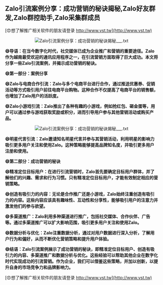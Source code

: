 ## **Zalo引流案例分享：成功营销的秘诀揭秘,Zalo好友群发,Zalo群控助手,Zalo采集群成员**

[😍想了解推广相关软件的朋友请登录 http://www.vst.tw](http://www.vst.tw)

 <center><img src="https://vst.tw/MP4/tuiguang/png/2.png" alt="Zalo引流案例分享：成功营销的秘诀揭秘___.txt"></center>

**😄导语：在当今数字化时代，社交媒体已成为企业推广和营销的重要途径。Zalo作为越南最受欢迎的通讯应用程序之一，在引流营销方面取得了巨大成功。本文将分享一些Zalo引流案例，并揭示成功营销的秘诀。**

**😄第一部分：案例分享**

**😄Zalo与电商合作引流：Zalo与多个电商平台进行合作，通过推送优惠券、促销活动等方式吸引用户前往电商平台购物。这种合作不仅提高了电商平台的销售额，也增加了Zalo用户的活跃度。**

**😄Zalo小游戏引流：Zalo推出了各种有趣的小游戏，例如抢红包、砸金蛋等，用户可以通过参与游戏获取奖励或积分，进而引导用户参与其他营销活动或购买产品。**

 <center><img src="https://vst.tw/MP4/tuiguang/png/8.png" alt="Zalo引流案例分享：成功营销的秘诀揭秘___.txt"></center>

**😄明星代言引流：Zalo邀请知名明星代言并参与其营销活动，利用明星的影响力吸引更多用户关注和使用Zalo。这种策略能够提高品牌知名度，并吸引更多用户注册和使用。**

**😄第二部分：成功营销的秘诀**

**😄精准定位目标用户：在进行引流营销时，Zalo首先要确定目标用户群体，并了解他们的兴趣、需求和行为习惯。只有精准定位目标用户，才能有效制定相应的营销策略。**

**😄创造有吸引力的内容：无论是合作推广还是小游戏，Zalo始终注重创造有吸引力的内容。这些内容应该具有趣味性、互动性和分享性，能够吸引用户的注意力并激发他们的参与欲望。**

**😄多渠道推广：Zalo利用多种渠道进行推广，包括社交媒体、合作伙伴、广告等。通过多渠道推广可以扩大影响范围，吸引更多用户关注和使用Zalo。**

**😄数据分析与优化：Zalo注重数据分析，通过对用户数据进行深入分析，了解用户行为和偏好，从而不断优化营销策略和提升用户体验。**

**😄结语：Zalo引流案例展示了成功营销的秘诀，即精准定位目标用户、创造有吸引力的内容、多渠道推广和数据分析与优化。这些经验可以帮助其他企业在数字化时代实现成功的引流营销。作为企业，我们可以借鉴这些策略，并加以创新，以提升自身的市场竞争力和品牌影响力。**

[😍想了解推广相关软件的朋友请登录 http://www.vst.tw](http://www.vst.tw)



